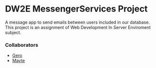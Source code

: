 # DW2E MessengerServices Project
A message app to send emails between users included in our database. This project is an assignment of  Web Development In Server Enviroment subject. 
### Collaborators
* [Gero](https://github.com/GeroAlv-Alex)
* [Mayte](https://github.com/missmay4)
